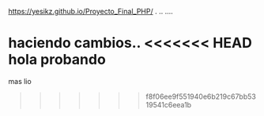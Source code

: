 
https://yesikz.github.io/Proyecto_Final_PHP/
.
..
....

haciendo cambios..
<<<<<<< HEAD
hola probando
=======
mas lio
>>>>>>> f8f06ee9f551940e6b219c67bb5319541c6eea1b
